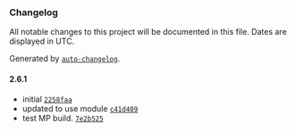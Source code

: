 ### Changelog

All notable changes to this project will be documented in this file. Dates are displayed in UTC.

Generated by [`auto-changelog`](https://github.com/CookPete/auto-changelog).

#### 2.6.1

- initial [`2258faa`](https://github.com/CenterStage-VRS/ElectronApp-CS/commit/2258faa9d7556476633c36271f4acd84311dd389)
- updated to use module [`c41d409`](https://github.com/CenterStage-VRS/ElectronApp-CS/commit/c41d409e0d71d5ce7bb0f1f9b9b9e72decb294ce)
- test MP build. [`7e2b525`](https://github.com/CenterStage-VRS/ElectronApp-CS/commit/7e2b525db39a4a588e6f839f4f01f1f6ae76eee3)

